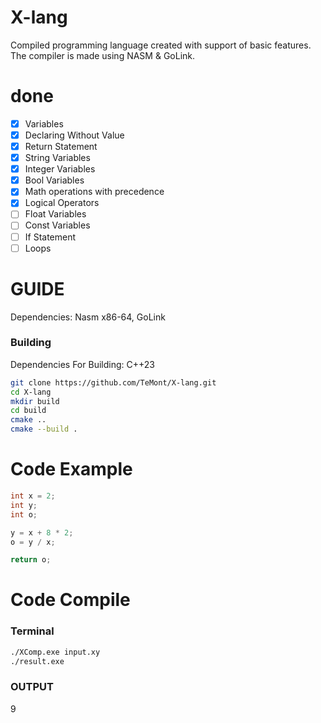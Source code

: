 # X-lang
Сompiled programming language created with support of basic features.
The compiler is made using NASM & GoLink.

# done
- [X] Variables
- [X] Declaring Without Value
- [X] Return Statement
- [X] String Variables
- [X] Integer Variables
- [X] Bool Variables
- [X] Math operations with precedence
- [X] Logical Operators
- [ ] Float Variables
- [ ] Const Variables
- [ ] If Statement
- [ ] Loops

# GUIDE
Dependencies: Nasm x86-64, GoLink

### Building
Dependencies For Building: C++23
```bash
git clone https://github.com/TeMont/X-lang.git
cd X-lang
mkdir build
cd build
cmake ..
cmake --build .
```
# Code Example

```c
int x = 2;
int y;
int o;

y = x + 8 * 2;
o = y / x;

return o;
```

# Code Compile
### Terminal
```bash
./XComp.exe input.xy
./result.exe
```

### OUTPUT 
9